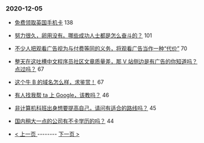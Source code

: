 ### 2020-12-05 
- [免费领取英国手机卡](https://www.v2ex.com/t/732294) 138
- [努力很久，卵用没有。哪些成功人士都是怎么奋斗的？](https://www.v2ex.com/t/732302) 101
- [不少人把观看广告视为与付费等同的义务，将观看广告当作一种“代价”](https://www.v2ex.com/t/732316) 70
- [整天在这吐槽中文程序员社区文章质量差，那 V 站侧边是有广告的你知道吗？点过吗？](https://www.v2ex.com/t/732260) 67
- [这个牛 B 的域名怎么样，求鉴赏！](https://www.v2ex.com/t/732408) 67
- [有人找我帮 ta 上 Google，该教吗？](https://www.v2ex.com/t/732281) 46
- [非计算机科班出身想要提高自己，请问有适合的路线吗？](https://www.v2ex.com/t/732330) 45
- [国内稍大一点的公司有不卡学历的吗？](https://www.v2ex.com/t/732486) 44 

- [ < 上一页 ](https://github.com/able8/v2ex-hot-record/blob/master/2020-12-04.md) -------- [ 下一页 > ](https://github.com/able8/v2ex-hot-record/blob/master/2020-12-06.md)
